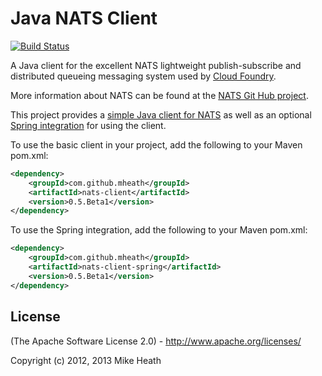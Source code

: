 # Java NATS Client

[![Build Status](https://secure.travis-ci.org/mheath/jnats.png?branch=master)](http://travis-ci.org/mheath/jnats)

A Java client for the excellent NATS lightweight publish-subscribe and distributed queueing messaging system used by
[Cloud Foundry](http://cloudfoundry.com).

More information about NATS can be found at the [NATS Git Hub project](https://github.com/derekcollison/nats).

This project provides a [simple Java client for NATS](https://github.com/mheath/jnats/tree/master/client) as well as
an optional [Spring integration](https://github.com/mheath/jnats/tree/master/client-spring) for using the client.

To use the basic client in your project, add the following to your Maven pom.xml:
```xml
<dependency>
    <groupId>com.github.mheath</groupId>
    <artifactId>nats-client</artifactId>
    <version>0.5.Beta1</version>
</dependency>
```

To use the Spring integration, add the following to your Maven pom.xml:

```xml
<dependency>
    <groupId>com.github.mheath</groupId>
    <artifactId>nats-client-spring</artifactId>
    <version>0.5.Beta1</version>
</dependency>
```

## License

(The Apache Software License 2.0) - http://www.apache.org/licenses/

Copyright (c) 2012, 2013 Mike Heath

